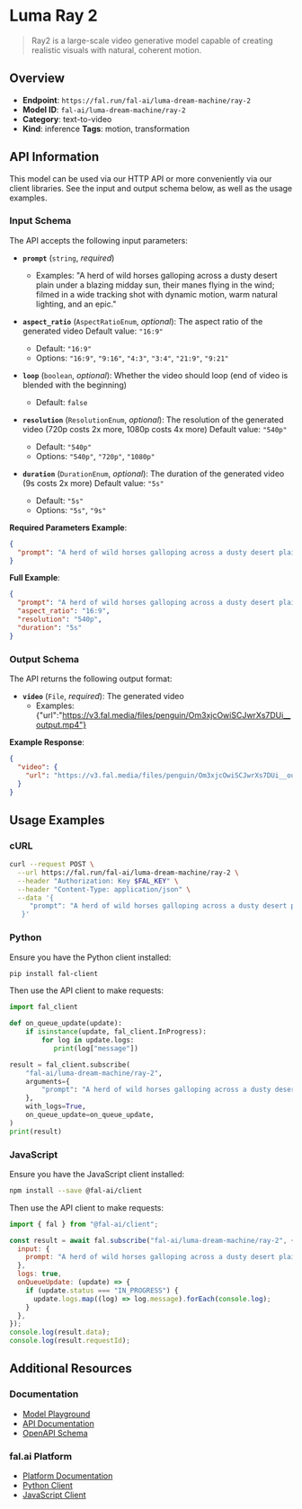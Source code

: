 # Luma Ray 2

> Ray2 is a large-scale video generative model capable of creating realistic visuals with natural, coherent motion.


## Overview

- **Endpoint**: `https://fal.run/fal-ai/luma-dream-machine/ray-2`
- **Model ID**: `fal-ai/luma-dream-machine/ray-2`
- **Category**: text-to-video
- **Kind**: inference
**Tags**: motion, transformation



## API Information

This model can be used via our HTTP API or more conveniently via our client libraries.
See the input and output schema below, as well as the usage examples.


### Input Schema

The API accepts the following input parameters:


- **`prompt`** (`string`, _required_)
  - Examples: "A herd of wild horses galloping across a dusty desert plain under a blazing midday sun, their manes flying in the wind; filmed in a wide tracking shot with dynamic motion, warm natural lighting, and an epic."

- **`aspect_ratio`** (`AspectRatioEnum`, _optional_):
  The aspect ratio of the generated video Default value: `"16:9"`
  - Default: `"16:9"`
  - Options: `"16:9"`, `"9:16"`, `"4:3"`, `"3:4"`, `"21:9"`, `"9:21"`

- **`loop`** (`boolean`, _optional_):
  Whether the video should loop (end of video is blended with the beginning)
  - Default: `false`

- **`resolution`** (`ResolutionEnum`, _optional_):
  The resolution of the generated video (720p costs 2x more, 1080p costs 4x more) Default value: `"540p"`
  - Default: `"540p"`
  - Options: `"540p"`, `"720p"`, `"1080p"`

- **`duration`** (`DurationEnum`, _optional_):
  The duration of the generated video (9s costs 2x more) Default value: `"5s"`
  - Default: `"5s"`
  - Options: `"5s"`, `"9s"`



**Required Parameters Example**:

```json
{
  "prompt": "A herd of wild horses galloping across a dusty desert plain under a blazing midday sun, their manes flying in the wind; filmed in a wide tracking shot with dynamic motion, warm natural lighting, and an epic."
}
```

**Full Example**:

```json
{
  "prompt": "A herd of wild horses galloping across a dusty desert plain under a blazing midday sun, their manes flying in the wind; filmed in a wide tracking shot with dynamic motion, warm natural lighting, and an epic.",
  "aspect_ratio": "16:9",
  "resolution": "540p",
  "duration": "5s"
}
```


### Output Schema

The API returns the following output format:

- **`video`** (`File`, _required_):
  The generated video
  - Examples: {"url":"https://v3.fal.media/files/penguin/Om3xjcOwiSCJwrXs7DUi__output.mp4"}



**Example Response**:

```json
{
  "video": {
    "url": "https://v3.fal.media/files/penguin/Om3xjcOwiSCJwrXs7DUi__output.mp4"
  }
}
```


## Usage Examples

### cURL

```bash
curl --request POST \
  --url https://fal.run/fal-ai/luma-dream-machine/ray-2 \
  --header "Authorization: Key $FAL_KEY" \
  --header "Content-Type: application/json" \
  --data '{
     "prompt": "A herd of wild horses galloping across a dusty desert plain under a blazing midday sun, their manes flying in the wind; filmed in a wide tracking shot with dynamic motion, warm natural lighting, and an epic."
   }'
```

### Python

Ensure you have the Python client installed:

```bash
pip install fal-client
```

Then use the API client to make requests:

```python
import fal_client

def on_queue_update(update):
    if isinstance(update, fal_client.InProgress):
        for log in update.logs:
           print(log["message"])

result = fal_client.subscribe(
    "fal-ai/luma-dream-machine/ray-2",
    arguments={
        "prompt": "A herd of wild horses galloping across a dusty desert plain under a blazing midday sun, their manes flying in the wind; filmed in a wide tracking shot with dynamic motion, warm natural lighting, and an epic."
    },
    with_logs=True,
    on_queue_update=on_queue_update,
)
print(result)
```

### JavaScript

Ensure you have the JavaScript client installed:

```bash
npm install --save @fal-ai/client
```

Then use the API client to make requests:

```javascript
import { fal } from "@fal-ai/client";

const result = await fal.subscribe("fal-ai/luma-dream-machine/ray-2", {
  input: {
    prompt: "A herd of wild horses galloping across a dusty desert plain under a blazing midday sun, their manes flying in the wind; filmed in a wide tracking shot with dynamic motion, warm natural lighting, and an epic."
  },
  logs: true,
  onQueueUpdate: (update) => {
    if (update.status === "IN_PROGRESS") {
      update.logs.map((log) => log.message).forEach(console.log);
    }
  },
});
console.log(result.data);
console.log(result.requestId);
```


## Additional Resources

### Documentation

- [Model Playground](https://fal.ai/models/fal-ai/luma-dream-machine/ray-2)
- [API Documentation](https://fal.ai/models/fal-ai/luma-dream-machine/ray-2/api)
- [OpenAPI Schema](https://fal.ai/api/openapi/queue/openapi.json?endpoint_id=fal-ai/luma-dream-machine/ray-2)

### fal.ai Platform

- [Platform Documentation](https://docs.fal.ai)
- [Python Client](https://docs.fal.ai/clients/python)
- [JavaScript Client](https://docs.fal.ai/clients/javascript)
